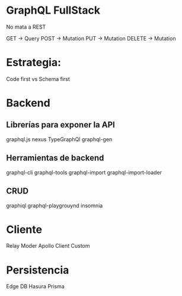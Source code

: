 # GraphQL FullStack

No mata a REST

GET -> Query
POST -> Mutation
PUT -> Mutation
DELETE -> Mutation

# Estrategia:
Code first vs Schema first

# Backend
## Librerías para exponer la API
graphql.js
nexus
TypeGraphQl
graphql-gen

## Herramientas de backend
graphql-cli
graphql-tools
graphql-import
graphql-import-loader

## CRUD
graphiql
graphql-playgrouynd
insomnia

# Cliente
Relay Moder
Apollo Client
Custom

# Persistencia
Edge DB
Hasura
Prisma
